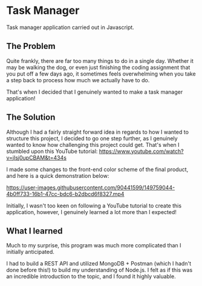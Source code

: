 # Task Manager
Task manager application carried out in Javascript.

## The Problem
Quite frankly, there are far too many things to do in a single day. Whether it may be walking the dog, or even just finishing the coding assignment that you put off a few days ago, it sometimes feels overwhelming when you take a step back to process how much we actually have to do. 

That's when I decided that I genuinely wanted to make a task manager application!

## The Solution
Although I had a fairly straight forward idea in regards to how I wanted to structure this project, I decided to go one step further, as I genuinely wanted to know how challenging this project could get. That's when I stumbled upon this YouTube tutorial: https://www.youtube.com/watch?v=jIsj0upCBAM&t=434s 

I made some changes to the front-end color scheme of the final product, and here is a quick demonstration below:

https://user-images.githubusercontent.com/90441599/149759044-4b0ff733-16b1-47cc-bdc6-b2dbcd6f8327.mp4

Initially, I wasn't too keen on following a YouTube tutorial to create this application, however, I genuinely learned a lot more than I expected!

## What I learned
Much to my surprise, this program was much more complicated than I initially anticipated.

I had to build a REST API and utilized MongoDB + Postman (which I hadn't done before this!) to build my understanding of Node.js. I felt as if this was an incredible introduction to the topic, and I found it highly valuable.

